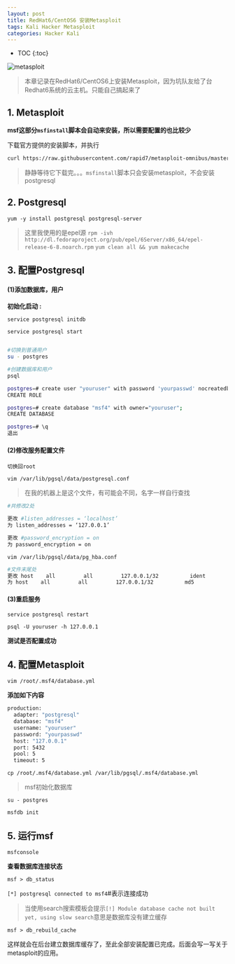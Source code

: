 ```yaml
---
layout: post
title: RedHat6/CentOS6 安装Metasploit 
tags: Kali Hacker Metasploit
categories: Hacker Kali 
---
```


* TOC 
{:toc}

![metasploit](https://github.com/kalivim/kalivim.github.io/raw/master/images/2016-12-06/banner.png)

> 本章记录在RedHat6/CentOS6上安装Metasploit，因为坑队友给了台Redhat6系统的云主机。只能自己搞起来了





## 1. Metasploit

**msf这部分`msfinstall`脚本会自动来安装，所以需要配置的也比较少**

下载官方提供的安装脚本，并执行

``` bash
curl https://raw.githubusercontent.com/rapid7/metasploit-omnibus/master/config/templates/metasploit-framework-wrappers/msfupdate.erb > msfinstall &&   chmod 755 msfinstall &&   ./msfinstall
```

> 静静等待它下载完。。。`msfinstall`脚本只会安装metasploit，不会安装postgresql


## 2. Postgresql

`yum -y install postgresql postgresql-server`

> 这里我使用的是epel源
>  `rpm -ivh http://dl.fedoraproject.org/pub/epel/6Server/x86_64/epel-release-6-8.noarch.rpm`
>  `yum clean all && yum makecache `


## 3. 配置Postgresql

#### (1)添加数据库，用户

**初始化启动 :**

`service postgresql initdb`

`service postgresql start`

``` bash

#切换到普通用户
su - postgres

#创建数据库和用户
psql

postgres=# create user "youruser" with password 'yourpasswd' nocreatedb;
CREATE ROLE

postgres=# create database "msf4" with owner="youruser";
CREATE DATABASE

postgres=# \q
退出
```

#### (2)修改服务配置文件

`切换回root`

`vim /var/lib/pgsql/data/postgresql.conf`

> 在我的机器上是这个文件，有可能会不同，名字一样自行查找

``` bash
#共修改2处

更改 #listen_addresses = ‘localhost’
为 listen_addresses = ‘127.0.0.1’

更改 #password_encryption = on
为 password_encryption = on
```

`vim /var/lib/pgsql/data/pg_hba.conf`

``` bash
#文件末尾处
更改 host    all         all         127.0.0.1/32          ident
为 host    all         all         127.0.0.1/32          md5
```

#### (3)重启服务

`service postgresql restart`

`psql -U youruser -h 127.0.0.1`

**测试是否配置成功**


## 4. 配置Metasploit

`vim /root/.msf4/database.yml`

**添加如下内容**

``` bash
production:
  adapter: "postgresql"
  database: "msf4"
  username: "youruser"
  password: "yourpasswd"
  host: "127.0.0.1"
  port: 5432
  pool: 5
  timeout: 5
```

`cp /root/.msf4/database.yml /var/lib/pgsql/.msf4/database.yml`

> msf初始化数据库

`su - postgres`

`msfdb init`


## 5. 运行msf

`msfconsole`

**查看数据库连接状态**

`msf > db_status`

`[*] postgresql connected to msf4`#表示连接成功


> 当使用search搜索模板会提示`[!] Module database cache not built yet, using slow search`意思是数据库没有建立缓存

`msf > db_rebuild_cache`

这样就会在后台建立数据库缓存了，至此全部安装配置已完成。后面会写一写关于metasploit的应用。
